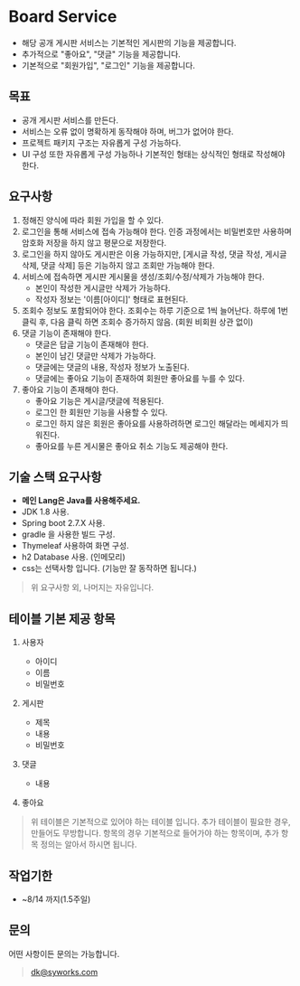 
# Board Service

- 해당 공개 게시판 서비스는 기본적인 게시판의 기능을 제공합니다.
- 추가적으로 "좋아요", "댓글" 기능을 제공합니다.
- 기본적으로 "회원가입", "로그인" 기능을 제공합니다.

## 목표

- 공개 게시판 서비스를 만든다.
- 서비스는 오류 없이 명확하게 동작해야 하며, 버그가 없어야 한다.
- 프로젝트 패키지 구조는 자유롭게 구성 가능하다.
- UI 구성 또한 자유롭게 구성 가능하나 기본적인 형태는 상식적인 형태로 작성해야 한다.

## 요구사항

1. 정해진 양식에 따라 회원 가입을 할 수 있다.
2. 로그인을 통해 서비스에 접속 가능해야 한다. 인증 과정에서는 비밀번호만 사용하며 암호화 저장을 하지 않고 평문으로 저장한다.
3. 로그인을 하지 않아도 게시판은 이용 가능하지만, [게시글 작성, 댓글 작성, 게시글 삭제, 댓글 삭제] 등은 기능하지 않고 조회만 가능해야 한다.
4. 서비스에 접속하면 게시판 게시물을 생성/조회/수정/삭제가 가능해야 한다.
   - 본인이 작성한 게시글만 삭제가 가능하다.
   - 작성자 정보는 '이름[아이디]' 형태로 표현된다.
5. 조회수 정보도 포함되어야 한다. 조회수는 하루 기준으로 1씩 늘어난다. 하루에 1번 클릭 후, 다음 클릭 하면 조회수 증가하지 않음. (회원 비회원 상관 없이)
5. 댓글 기능이 존재해야 한다.
   - 댓글은 답글 기능이 존재해야 한다.
   - 본인이 남긴 댓글만 삭제가 가능하다.
   - 댓글에는 댓글의 내용, 작성자 정보가 노출된다.
   - 댓글에는 좋아요 기능이 존재하여 회원만 좋아요를 누를 수 있다.
7. 좋아요 기능이 존재해야 한다.
   - 좋아요 기능은 게시글/댓글에 적용된다.
   - 로그인 한 회원만 기능을 사용할 수 있다.
   - 로그인 하지 않은 회원은 좋아요를 사용하려하면 로그인 해달라는 메세지가 띄워진다.
   - 좋아요를 누른 게시물은 좋아요 취소 기능도 제공해야 한다.

## 기술 스택 요구사항

- **메인 Lang은 Java를 사용해주세요.**
- JDK 1.8 사용.
- Spring boot 2.7.X 사용.
- gradle 을 사용한 빌드 구성.
- Thymeleaf 사용하여 화면 구성.
- h2 Database 사용. (인메모리)
- css는 선택사항 입니다. (기능만 잘 동작하면 됩니다.)

> 위 요구사항 외, 나머지는 자유입니다.

## 테이블 기본 제공 항목

1. 사용자
   - 아이디
   - 이름
   - 비밀번호
2. 게시판
   - 제목
   - 내용
   - 비밀번호

3. 댓글
   - 내용
4. 좋아요

> 위 테이블은 기본적으로 있어야 하는 테이블 입니다. 추가 테이블이 필요한 경우, 만들어도 무방합니다.
> 항목의 경우 기본적으로 들어가야 하는 항목이며, 추가 항목 정의는 알아서 하시면 됩니다.

## 작업기한

- ~8/14 까지(1.5주일)

## 문의

어떤 사항이든 문의는 가능합니다.

> dk@syworks.com


